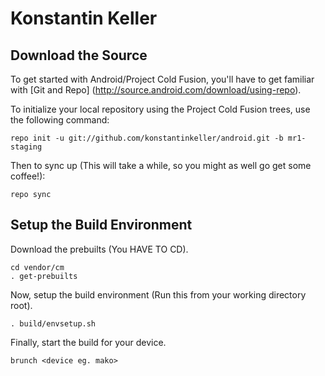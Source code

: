 Konstantin Keller
=================

Download the Source
-------------------
To get started with Android/Project Cold Fusion, you'll have to get familiar with [Git and Repo] (http://source.android.com/download/using-repo).

To initialize your local repository using the Project Cold Fusion trees, use the following command:

    repo init -u git://github.com/konstantinkeller/android.git -b mr1-staging

Then to sync up (This will take a while, so you might as well go get some coffee!):

    repo sync

Setup the Build Environment
---------------------------

Download the prebuilts (You HAVE TO CD).

    cd vendor/cm
    . get-prebuilts

Now, setup the build environment (Run this from your working directory root).

    . build/envsetup.sh

Finally, start the build for your device.

    brunch <device eg. mako>
